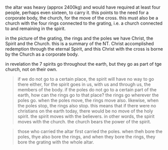the altar was heavy (approx 2400kg) and would have required at least four people, perhaps even sixteen, to
carry it. this points to the need for a corporate body, the church, for the move
of the cross. this must also be a church with the four rings connected to the
grating, i.e. a church connected to and remaining in the spirit.

in the picture of the grating, the rings and the poles we have Christ, the Spirit and the Church. this is a summary of the NT. Christ accomplished redemption through the eternal Spirit, and this Christ with the cross is borne by the Church as a corporate body.

in revelation the 7 spirits go throughout the earth, but they go as part of tge church, not on their own.

> if we do not go to a certain place, the spirit will have no way to go there either, for the spirit goes in us, with us and through us, the members of the body. if the poles do not go to a certain part of the earth, how can the rings go to that place? the rings go wherever the poles go. when the poles move, the rings move also. likewise, when the poles stop, the rings also stop. this means that if there were no christians on the earth today, there would be no move of the holy spirit. the spirit moves with the believers. in other words, the spirit moves with the church. the church bears the power of the spirit.

> those who carried the altar first carried the poles. when theh bore the poles, thye also bore the rings, and when they bore the rings, they bore the grating with the whole altar. 
